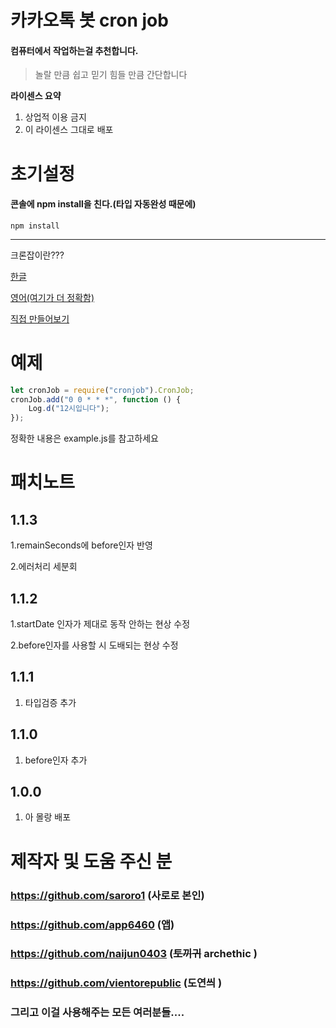 카카오톡 봇 cron job
======================

#### 컴퓨터에서 작업하는걸 추천합니다.

> 놀랄 만큼 쉽고 믿기 힘들 만큼 간단합니다
>
>

__라이센스 요약__

1. 상업적 이용 금지
2. 이 라이센스 그대로 배포

# 초기설정

#### 콘솔에 npm install을 친다.(타입 자동완성 때문에)

```shell
npm install
```

****
크론잡이란???

[한글](https://ko.wikipedia.org/wiki/Cron)

[영어(여기가 더 정확함)](https://en.wikipedia.org/wiki/Cron)

[직접 만들어보기](https://crontab.guru/)

# 예제

```javascript
let cronJob = require("cronjob").CronJob;
cronJob.add("0 0 * * *", function () {
    Log.d("12시입니다");
});
```

정확한 내용은 example.js를 참고하세요

# 패치노트

## 1.1.3

1.remainSeconds에 before인자 반영

2.에러처리 세분회

## 1.1.2

1.startDate 인자가 제대로 동작 안하는 현상 수정

2.before인자를 사용할 시 도배되는 현상 수정

## 1.1.1

1. 타입검증 추가

## 1.1.0

1. before인자 추가

## 1.0.0

1. 아 몰랑 배포

# 제작자 및 도움 주신 분

### https://github.com/saroro1 (사로로 본인)

### https://github.com/app6460 (앱)

### https://github.com/naijun0403 (~~토끼귀~~ archethic )

### https://github.com/vientorepublic (도연씌 )

### 그리고 이걸 사용해주는 모든 여러분들....
